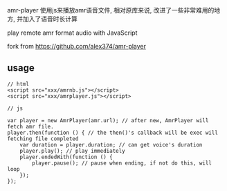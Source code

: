 amr-player
使用js来播放amr语音文件, 相对原库来说, 改进了一些非常难用的地方, 并加入了语音时长计算

play remote amr format audio with JavaScript  

fork from https://github.com/alex374/amr-player

## usage
```
// html
<script src="xxx/amrnb.js"></script>
<script src="xxx/amrplayer.js"></script>

// js

var player = new AmrPlayer(amr.url); // after new, AmrPlayer will fetch amr file.
player.then(function () { // the then()'s callback will be exec will fetching file completed
    var duration = player.duration; // can get voice's duration 
    player.play(); // play immediately
    player.endedWith(function () {
        player.pause(); // pause when ending, if not do this, will loop
    });
});

```
